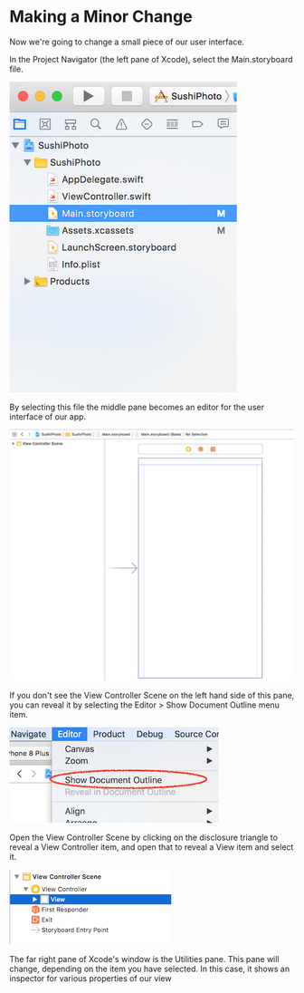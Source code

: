 # Making a Minor Change

Now we're going to change a small piece of our user interface.

In the Project Navigator \(the left pane of Xcode\), select the Main.storyboard file.

![](/assets/ProjectNavigator.png)

By selecting this file the middle pane becomes an editor for the user interface of our app.

![](/assets/InterfaceBuilder.png)

If you don't see the View Controller Scene on the left hand side of this pane, you can reveal it by selecting the Editor &gt; Show Document Outline menu item.

![](/assets/ShowDocumentOutline.png)

Open the View Controller Scene by clicking on the disclosure triangle to reveal a View Controller item, and open that to reveal a View item and select it.

![](/assets/ViewDocumentOutline.png)

The far right pane of Xcode's window is the Utilities pane. This pane will change, depending on the item you have selected. In this case, it shows an inspector for various properties of our view

